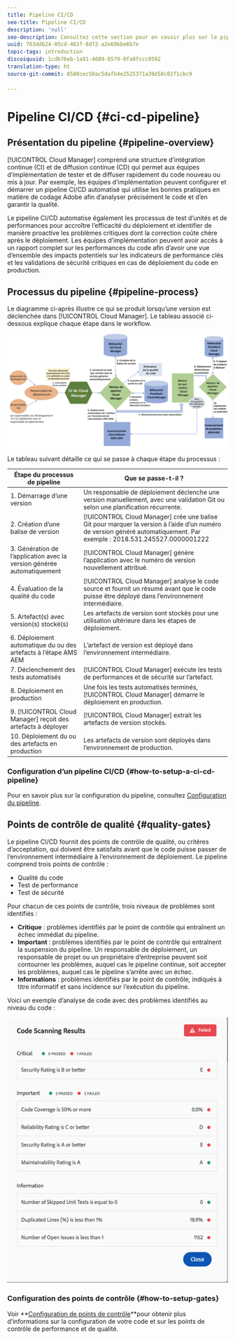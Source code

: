 ```yaml
---
title: Pipeline CI/CD
seo-title: Pipeline CI/CD
description: 'null'
seo-description: Consultez cette section pour en savoir plus sur le pipeline CI/CD, qui gère les déploiements en environnements intermédiaire et de production dans Cloud Manager.
uuid: 763ddb24-05cd-463f-8d72-a2e69bbe6b7e
topic-tags: introduction
discoiquuid: 1cdb76eb-1a91-4689-8579-0fa9fccc0592
translation-type: ht
source-git-commit: 8580cec50ac5dafb4e2525371a39d58c82f1cbc9

---
```



# Pipeline CI/CD {#ci-cd-pipeline}

## Présentation du pipeline {#pipeline-overview}

[!UICONTROL Cloud Manager] comprend une structure d’intégration continue (CI) et de diffusion continue (CD) qui permet aux équipes d’implémentation de tester et de diffuser rapidement du code nouveau ou mis à jour. Par exemple, les équipes d’implémentation peuvent configurer et démarrer un pipeline CI/CD automatisé qui utilise les bonnes pratiques en matière de codage Adobe afin d’analyser précisément le code et d’en garantir la qualité.

Le pipeline CI/CD automatise également les processus de test d’unités et de performances pour accroître l’efficacité du déploiement et identifier de manière proactive les problèmes critiques dont la correction coûte chère après le déploiement. Les équipes d’implémentation peuvent avoir accès à un rapport complet sur les performances du code afin d’avoir une vue d’ensemble des impacts potentiels sur les indicateurs de performance clés et les validations de sécurité critiques en cas de déploiement du code en production.

## Processus du pipeline {#pipeline-process}

Le diagramme ci-après illustre ce qui se produit lorsqu’une version est déclenchée dans [!UICONTROL Cloud Manager]. Le tableau associé ci-dessous explique chaque étape dans le workflow.

![](assets/screen_shot_2018-05-30at82457pm.png)

Le tableau suivant détaille ce qui se passe à chaque étape du processus :

| Étape du processus de pipeline | Que se passe-t-il ? |
|---|---|
| 1. Démarrage d’une version | Un responsable de déploiement déclenche une version manuellement, avec une validation Git ou selon une planification récurrente. |
| 2. Création d’une balise de version | [!UICONTROL Cloud Manager] crée une balise Git pour marquer la version à l’aide d’un numéro de version généré automatiquement. Par exemple : 2018.531.245527.0000001222 |
| 3. Génération de l’application avec la version générée automatiquement | [!UICONTROL Cloud Manager] génère l’application avec le numéro de version nouvellement attribué. |
| 4. Évaluation de la qualité du code | [!UICONTROL Cloud Manager] analyse le code source et fournit un résumé avant que le code puisse être déployé dans l’environnement intermédiaire. |
| 5. Artefact(s) avec version(s) stocké(s) | Les artefacts de version sont stockés pour une utilisation ultérieure dans les étapes de déploiement. |
| 6. Déploiement automatique du ou des artefacts à l’étape AMS AEM | L’artefact de version est déployé dans l’environnement intermédiaire. |
| 7. Déclenchement des tests automatisés | [!UICONTROL Cloud Manager] exécute les tests de performances et de sécurité sur l’artefact. |
| 8. Déploiement en production | Une fois les tests automatisés terminés, [!UICONTROL Cloud Manager] démarre le déploiement en production. |
| 9. [!UICONTROL Cloud Manager] reçoit des artefacts à déployer | [!UICONTROL Cloud Manager] extrait les artefacts de version stockés. |
| 10. Déploiement du ou des artefacts en production | Les artefacts de version sont déployés dans l’environnement de production. |

### Configuration d’un pipeline CI/CD {#how-to-setup-a-ci-cd-pipeline}

Pour en savoir plus sur la configuration du pipeline, consultez [Configuration du pipeline](configuring-pipeline.md).

## Points de contrôle de qualité {#quality-gates}

Le pipeline CI/CD fournit des points de contrôle de qualité, ou critères d’acceptation, qui doivent être satisfaits avant que le code puisse passer de l’environnement intermédiaire à l’environnement de déploiement. Le pipeline comprend trois points de contrôle :

* Qualité du code
* Test de performance
* Test de sécurité

Pour chacun de ces points de contrôle, trois niveaux de problèmes sont identifiés :

* **Critique** : problèmes identifiés par le point de contrôle qui entraînent un échec immédiat du pipeline.
* **Important** : problèmes identifiés par le point de contrôle qui entraînent la suspension du pipeline. Un responsable de déploiement, un responsable de projet ou un propriétaire d’entreprise peuvent soit contourner les problèmes, auquel cas le pipeline continue, soit accepter les problèmes, auquel cas le pipeline s’arrête avec un échec.
* **Informations** : problèmes identifiés par le point de contrôle, indiqués à titre informatif et sans incidence sur l’exécution du pipeline.

Voici un exemple d’analyse de code avec des problèmes identifiés au niveau du code :

![](assets/quality-gate-failed.png)

### Configuration des points de contrôle {#how-to-setup-gates}

Voir **[Configuration de points de contrôle](configuring-pipeline.md)**pour obtenir plus d’informations sur la configuration de votre code et sur les points de contrôle de performance et de qualité.
